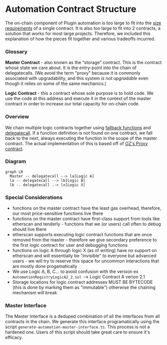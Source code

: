 # Automation Contract Structure

The on-chain component of Plugin automation is too large to fit into the [size requirements][size-limit-eip] of a single contract. It is also too large to fit into 2 contracts, a solution that works for most large projects. Therefore, we included this explanation of how the pieces fit together and various tradeoffs incurred.

### Glossary

**Master Contract** - also known as the “storage” contract. This is the contract whose state we care about. It is the entry-point into the chain of delegatecalls. (We avoid the term "proxy" because it is commonly associated with upgradability, and this system _is not upgradable_ even though it relies on some of the same mechanics.)

**Logic Contract** - this a contract whose sole purpose is to hold code. We use the code at this address and execute it in the context of the master contract in order to increase our total capacity for on-chain code.

### Overview

We chain multiple logic contracts together using [fallback functions][fallback] and [delegatecall][delegatecall]. If a function definition is not found on one contract, we fall back to the next, always executing the function in the scope of the master contract. The actual implementation of this is based off of [OZ's Proxy contract][oz-proxy].

### Diagram

```mermaid
graph LR
  Master -- delegatecall --> la[Logic A]
  la -- delegatecall --> lb[Logic B]
  lb -. delegatecall .-> lx[Logic X]
```

### Special Considerations

- functions on the master contract have the least gas overhead, therefore, our most price-sensitive functions live there
- functions on the master contract have first-class support from tools like etherscan and tenderly - functions that we (or users) call often to debug should live there
- etherscan supports executing logic contract functions that are once removed from the master - therefore we give secondary preference to the first logic contract for user and debugging functions
- functions on logic A through logic X (as of writing) have no support on etherscan and will essentially be "invisible" to everyone but advanced users - we will try to reserve this space for uncommon interactions that are mostly done progamatically
- We use Logic A, B, C... to avoid confusion with the version ex `AutomationRegistryLogicA2_2.sol` --> Logic Contract A verion 2.1
- Storage locations for logic contract addresses MUST BE BYTECODE (this is done by marking them as "immutable") otherwise the chaining mechanism will break

### Master Interface

The Master Interface is a deduped combination of all the interfaces from all contracts in the chain. We generate this interface programatically using the script `generate-automation-master-interface.ts`. This process is not a hardened one. Users of this script should take great care to ensure it's efficacy.

[size-limit-eip]: https://eips.ethereum.org/EIPS/eip-170
[fallback]: https://docs.soliditylang.org/en/v0.8.12/contracts.html#fallback-function
[delegatecall]: https://docs.soliditylang.org/en/v0.8.12/introduction-to-smart-contracts.html?highlight=delegatecall#delegatecall-callcode-and-libraries
[oz-proxy]: https://docs.openzeppelin.com/contracts/4.x/api/proxy#Proxy
